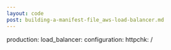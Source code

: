 ```yaml
---
layout: code
post: building-a-manifest-file_aws-load-balancer.md
---
```



production:
    load_balancer:
        configuration:
            httpchk: /
